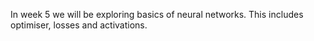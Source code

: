 In week 5 we will be exploring basics of neural networks. This includes optimiser, losses and activations. 
